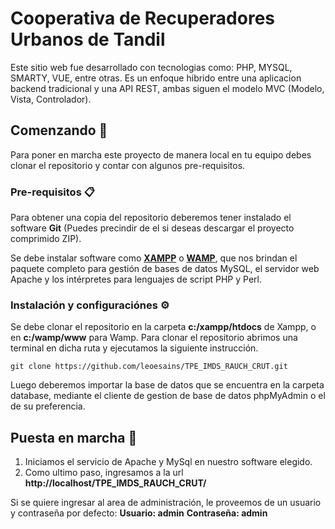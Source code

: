 # Cooperativa de Recuperadores Urbanos de Tandil
Este sitio web fue desarrollado con tecnologias como: PHP, MYSQL, SMARTY, VUE, entre otras. Es un enfoque hibrido entre una aplicacion backend tradicional y una API REST, ambas siguen el modelo MVC (Modelo, Vista, Controlador).
## Comenzando 🔧
Para poner en marcha este proyecto de manera local en tu equipo debes clonar el repositorio y contar con algunos pre-requisitos.
### Pre-requisitos 📋
Para obtener una copia del repositorio deberemos tener instalado el software **Git** (Puedes precindir de el si deseas descargar el proyecto comprimido ZIP).

Se debe instalar software como [**XAMPP**](https://www.apachefriends.org/es/ "link a xampp") o [**WAMP**](https://www.wampserver.com/en/ "link a wamp"), que nos brindan el paquete completo para gestión de bases de datos MySQL, el servidor web Apache y los intérpretes para lenguajes de script PHP y Perl.

### Instalación y configuraciónes ⚙️
Se debe clonar el repositorio en la carpeta **c:/xampp/htdocs** de Xampp, o en **c:/wamp/www** para Wamp.
Para clonar el repositorio abrimos una terminal en dicha ruta y ejecutamos la siguiente instrucción.
```
git clone https://github.com/leoesains/TPE_IMDS_RAUCH_CRUT.git
```

Luego deberemos importar la base de datos que se encuentra en la carpeta database, mediante el cliente de gestion de base de datos phpMyAdmin o el de su preferencia.

## Puesta en marcha  🚀 
1. Iniciamos el servicio de Apache y MySql en nuestro software elegido.
2. Como ultimo paso, ingresamos a la url **http://localhost/TPE_IMDS_RAUCH_CRUT/**

Si se quiere ingresar al area de administración, le proveemos de un usuario y contraseña por defecto:
**Usuario: admin**
**Contraseña: admin**

